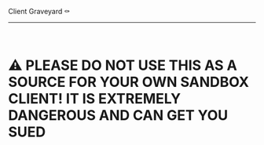  Client Graveyard ⚰ 


<hr><br>

# ⚠️ PLEASE DO NOT USE THIS AS A SOURCE FOR YOUR OWN SANDBOX CLIENT! IT IS EXTREMELY DANGEROUS AND CAN GET YOU SUED
